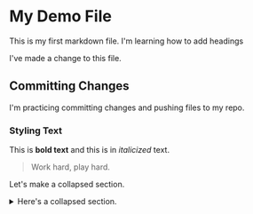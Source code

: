 # My Demo File

This is my first markdown file. I'm learning how to add headings

I've made a change to this file.

## Committing Changes

I'm practicing committing changes and pushing files to my repo.

### Styling Text

This is **bold text** and this is in *italicized* text.
> Work hard, play hard.

Let's make a collapsed section.

<details>
<summary>Here's a collapsed section.</summary>

### A collapsed Section

I learned how to make expandable boxes. The reader has to click to
expand the box.

</details>
